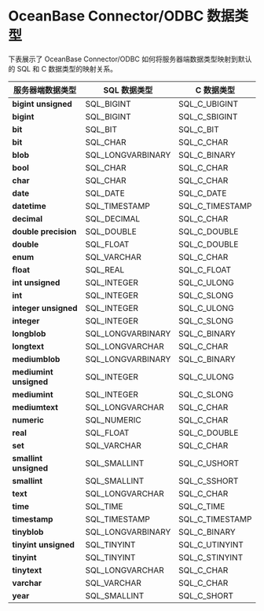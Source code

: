 # OceanBase Connector/ODBC 数据类型

下表展示了 OceanBase Connector/ODBC 如何将服务器端数据类型映射到默认的 SQL 和 C 数据类型的映射关系。

| **服务器端数据类型** | **SQL 数据类型** | **C 数据类型** |
| --- | --- | --- |
| **bigint unsigned** | SQL_BIGINT | SQL_C_UBIGINT |
| **bigint** | SQL_BIGINT | SQL_C_SBIGINT |
| **bit** | SQL_BIT | SQL_C_BIT |
| **bit** | SQL_CHAR | SQL_C_CHAR |
| **blob** | SQL_LONGVARBINARY | SQL_C_BINARY |
| **bool** | SQL_CHAR | SQL_C_CHAR |
| **char** | SQL_CHAR | SQL_C_CHAR |
| **date** | SQL_DATE | SQL_C_DATE |
| **datetime** | SQL_TIMESTAMP | SQL_C_TIMESTAMP |
| **decimal** | SQL_DECIMAL | SQL_C_CHAR |
| **double precision** | SQL_DOUBLE | SQL_C_DOUBLE |
| **double** | SQL_FLOAT | SQL_C_DOUBLE |
| **enum** | SQL_VARCHAR | SQL_C_CHAR |
| **float** | SQL_REAL | SQL_C_FLOAT |
| **int unsigned** | SQL_INTEGER | SQL_C_ULONG |
| **int** | SQL_INTEGER | SQL_C_SLONG |
| **integer unsigned** | SQL_INTEGER | SQL_C_ULONG |
| **integer** | SQL_INTEGER | SQL_C_SLONG |
| **longblob** | SQL_LONGVARBINARY | SQL_C_BINARY |
| **longtext** | SQL_LONGVARCHAR | SQL_C_CHAR |
| **mediumblob** | SQL_LONGVARBINARY | SQL_C_BINARY |
| **mediumint unsigned** | SQL_INTEGER | SQL_C_ULONG |
| **mediumint** | SQL_INTEGER | SQL_C_SLONG |
| **mediumtext** | SQL_LONGVARCHAR | SQL_C_CHAR |
| **numeric** | SQL_NUMERIC | SQL_C_CHAR |
| **real** | SQL_FLOAT | SQL_C_DOUBLE |
| **set** | SQL_VARCHAR | SQL_C_CHAR |
| **smallint unsigned** | SQL_SMALLINT | SQL_C_USHORT |
| **smallint** | SQL_SMALLINT | SQL_C_SSHORT |
| **text** | SQL_LONGVARCHAR | SQL_C_CHAR |
| **time** | SQL_TIME | SQL_C_TIME |
| **timestamp** | SQL_TIMESTAMP | SQL_C_TIMESTAMP |
| **tinyblob** | SQL_LONGVARBINARY | SQL_C_BINARY |
| **tinyint unsigned** | SQL_TINYINT | SQL_C_UTINYINT |
| **tinyint** | SQL_TINYINT | SQL_C_STINYINT |
| **tinytext** | SQL_LONGVARCHAR | SQL_C_CHAR |
| **varchar** | SQL_VARCHAR | SQL_C_CHAR |
| **year** | SQL_SMALLINT | SQL_C_SHORT |

